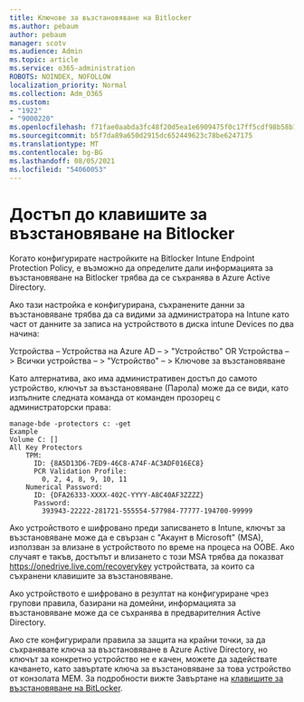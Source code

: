 ```yaml
---
title: Ключове за възстановяване на Bitlocker
ms.author: pebaum
author: pebaum
manager: scotv
ms.audience: Admin
ms.topic: article
ms.service: o365-administration
ROBOTS: NOINDEX, NOFOLLOW
localization_priority: Normal
ms.collection: Adm_O365
ms.custom:
- "1922"
- "9000220"
ms.openlocfilehash: f71fae0aabda3fc48f20d5ea1e6909475f0c17ff5cdf98b58b1403bd2e291c19
ms.sourcegitcommit: b5f7da89a650d2915dc652449623c78be6247175
ms.translationtype: MT
ms.contentlocale: bg-BG
ms.lasthandoff: 08/05/2021
ms.locfileid: "54060053"
---
```

# <a name="accessing-bitlocker-recovery-keys"></a>Достъп до клавишите за възстановяване на Bitlocker

Когато конфигурирате настройките на Bitlocker Intune Endpoint Protection Policy, е възможно да определите дали информацията за възстановяване на Bitlocker трябва да се съхранява в Azure Active Directory.

Ако тази настройка е конфигурирана, съхранените данни за възстановяване трябва да са видими за администратора на Intune като част от данните за записа на устройството в диска intune Devices по два начина:

Устройства – Устройства на Azure AD – > "Устройство" OR Устройства – > Всички устройства – > "Устройство" – > Ключове за възстановяване

Като алтернатива, ако има административен достъп до самото устройство, ключът за възстановяване (Парола) може да се види, като изпълните следната команда от команден прозорец с администраторски права:

```
manage-bde -protectors c: -get
Example
Volume C: []
All Key Protectors
    TPM:
      ID: {8A5D13D6-7ED9-46C8-A74F-AC3ADF016EC8}
      PCR Validation Profile:
        0, 2, 4, 8, 9, 10, 11
    Numerical Password:
      ID: {DFA26333-XXXX-402C-YYYY-A8C40AF3ZZZZ}
      Password:
        393943-22222-281721-555554-577984-77777-194700-99999
```
Ако устройството е шифровано преди записването в Intune, ключът за възстановяване може да е свързан с "Акаунт в Microsoft" (MSA), използван за влизане в устройството по време на процеса на OOBE. Ако случаят е такъв, достъпът и влизането с този MSA трябва да показват  https://onedrive.live.com/recoverykey устройствата, за които са съхранени клавишите за възстановяване.
 
Ако устройството е шифровано в резултат на конфигуриране чрез групови правила, базирани на домейни, информацията за възстановяване може да се съхранява в предварителния Active Directory.

Ако сте конфигурирали правила за защита на крайни точки, за да съхранявате ключа за възстановяване в Azure Active Directory, но ключът за конкретно устройство не е качен, можете да задействате качването, като завъртате ключа за възстановяване за това устройство от конзолата MEM. За подробности вижте Завъртане на [клавишите за възстановяване на BitLocker](https://docs.microsoft.com/mem/intune/protect/encrypt-devices#view-details-for-recovery-keys).

